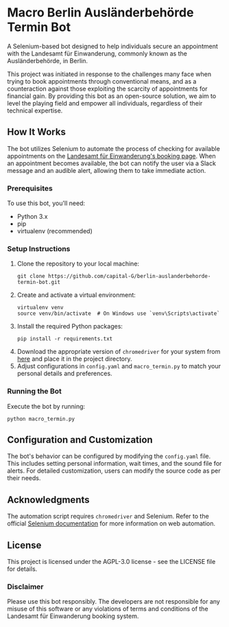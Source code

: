 # Macro Berlin Ausländerbehörde Termin Bot

A Selenium-based bot designed to help individuals secure an appointment with the Landesamt für Einwanderung, commonly known as the Ausländerbehörde, in Berlin.

This project was initiated in response to the challenges many face when trying to book appointments through conventional means, and as a counteraction against those exploiting the scarcity of appointments for financial gain. By providing this bot as an open-source solution, we aim to level the playing field and empower all individuals, regardless of their technical expertise.

## How It Works

The bot utilizes Selenium to automate the process of checking for available appointments on the [Landesamt für Einwanderung's booking page](https://otv.verwalt-berlin.de/ams/TerminBuchen). When an appointment becomes available, the bot can notify the user via a Slack message and an audible alert, allowing them to take immediate action.

### Prerequisites

To use this bot, you'll need:
- Python 3.x
- pip
- virtualenv (recommended)

### Setup Instructions

1. Clone the repository to your local machine:
   ```
   git clone https://github.com/capital-G/berlin-auslanderbehorde-termin-bot.git
   ```
2. Create and activate a virtual environment:
   ```
   virtualenv venv
   source venv/bin/activate  # On Windows use `venv\Scripts\activate`
   ```
3. Install the required Python packages:
   ```
   pip install -r requirements.txt
   ```
4. Download the appropriate version of `chromedriver` for your system from [here](https://chromedriver.chromium.org/downloads) and place it in the project directory.
5. Adjust configurations in `config.yaml` and `macro_termin.py` to match your personal details and preferences. 

### Running the Bot

Execute the bot by running:
```
python macro_termin.py
```

## Configuration and Customization

The bot's behavior can be configured by modifying the `config.yaml` file. This includes setting personal information, wait times, and the sound file for alerts. For detailed customization, users can modify the source code as per their needs.

## Acknowledgments

The automation script requires `chromedriver` and Selenium. Refer to the official [Selenium documentation](https://www.selenium.dev/documentation/en/) for more information on web automation.

## License

This project is licensed under the AGPL-3.0 license - see the LICENSE file for details.

### Disclaimer

Please use this bot responsibly. The developers are not responsible for any misuse of this software or any violations of terms and conditions of the Landesamt für Einwanderung booking system.